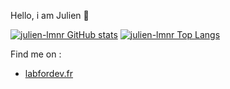 Hello, i am Julien 👋

[![julien-lmnr GitHub stats](https://github-readme-stats.vercel.app/api?username=julien-lmnr&count_private=true&theme=buefy&show_icons=true)](https://github.com/anuraghazra/github-readme-stats)
[![julien-lmnr Top Langs](https://github-readme-stats.vercel.app/api/top-langs/?username=julien-lmnr)](https://github.com/anuraghazra/github-readme-stats)

Find me on :
 
- [labfordev.fr](https://labfordev.fr)
